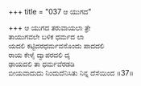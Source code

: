 +++
title = "037 ಆ ಯುಗದ"

+++
ಆ ಯುಗದ ತರುವಾಯಲಾ ತ್ರೇ  
ತಾಯುಗವಲೇ ಬಳಿಕ ಧರ್ಮದ ಲಾ  
ಯದಲಿ ಕಟ್ಟಿದರಧರ್ಮವನೊಂದು ಪಾದದಲಿ   
ರಾಯ ಕೇಳೈ ದ್ವಾಪರದಲಿ ದೃ  
ಢಾಯದಲಿ ತಾ ಧರ್ಮವೆರಡಡಿ  
ಬೀಯವಾದುದು ನಿಂದುದೆನಿಸಿತು ನಿನ್ನ ದೆಸೆಯಿಂದ      ॥37॥